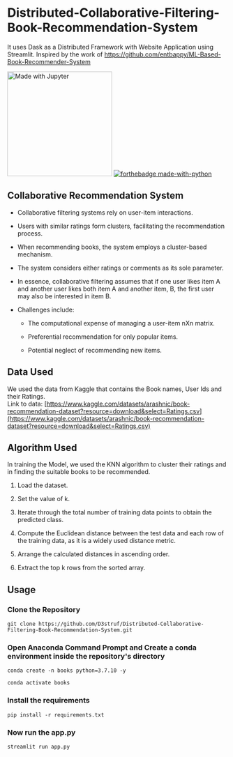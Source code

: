 # Distributed-Collaborative-Filtering-Book-Recommendation-System
It uses Dask as a Distributed Framework with Website Application using Streamlit. Inspired by the work of https://github.com/entbappy/ML-Based-Book-Recommender-System

 <img src="https://img.shields.io/badge/Made%20with-Jupyter-orange?style=for-the-badge&logo=Jupyter" width="240" alt="Made with Jupyter"> [![forthebadge made-with-python](http://ForTheBadge.com/images/badges/made-with-python.svg)](https://www.python.org/)

## Collaborative Recommendation System
 - Collaborative filtering systems rely on user-item interactions.

 - Users with similar ratings form clusters, facilitating the recommendation process.

 - When recommending books, the system employs a cluster-based mechanism.

- The system considers either ratings or comments as its sole parameter.

- In essence, collaborative filtering assumes that if one user likes item A and another user likes both item A and another item, B, the first user may also be interested in item B.

- Challenges include:

   - The computational expense of managing a user-item nXn matrix.

   - Preferential recommendation for only popular items.

   - Potential neglect of recommending new items.

## Data Used
We used the data from Kaggle that contains the Book names, User Ids and their Ratings. \
Link to data: [https://www.kaggle.com/datasets/arashnic/book-recommendation-dataset?resource=download&select=Ratings.csv](https://www.kaggle.com/datasets/arashnic/book-recommendation-dataset?resource=download&select=Ratings.csv)

## Algorithm Used
In training the Model, we used the KNN algorithm to cluster their ratings and in finding the suitable books to be recommended.

1. Load the dataset.

2. Set the value of k.

3. Iterate through the total number of training data points to obtain the predicted class.

4. Compute the Euclidean distance between the test data and each row of the training data, as it is a widely used distance metric.

5. Arrange the calculated distances in ascending order.

6. Extract the top k rows from the sorted array.

## Usage

### Clone the Repository 
```
git clone https://github.com/D3struf/Distributed-Collaborative-Filtering-Book-Recommendation-System.git
```
### Open Anaconda Command Prompt and Create a conda environment inside the repository's directory
```
conda create -n books python=3.7.10 -y
```
```
conda activate books
```
### Install the requirements
```
pip install -r requirements.txt
```
### Now run the app.py
```
streamlit run app.py
```
